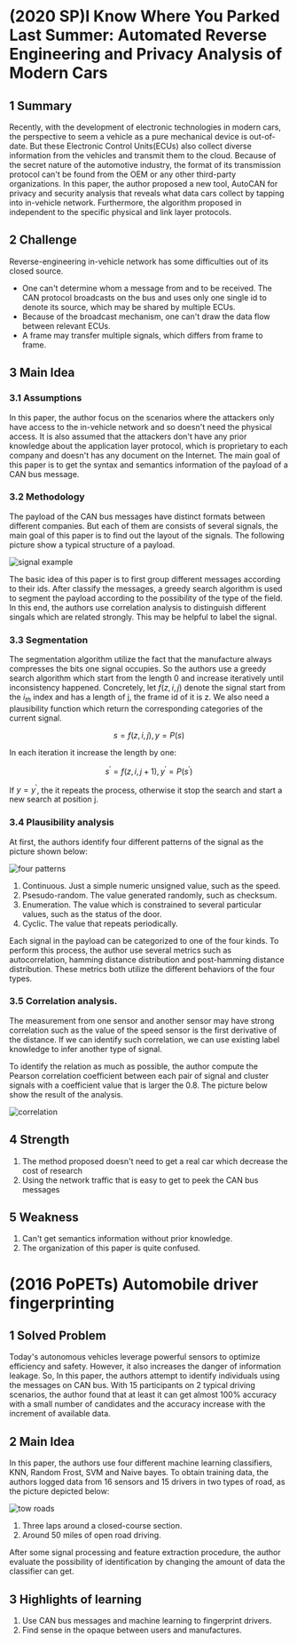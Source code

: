 # (2020 SP)I Know Where You Parked Last Summer: Automated Reverse Engineering and Privacy Analysis of Modern Cars

## 1 Summary
Recently, with the development of electronic technologies in modern cars, the perspective to seem a vehicle as a pure mechanical device is out-of-date. But these Electronic Control Units(ECUs) also collect diverse information from the vehicles and transmit them to the cloud. Because of the secret nature of the automotive industry, the format of its transmission protocol can't be found from the OEM or any other third-party organizations. In this paper, the author proposed a new tool, AutoCAN for privacy and security analysis that reveals what data cars collect by tapping into in-vehicle network. Furthermore, the algorithm proposed in independent to the specific physical and link layer protocols.

## 2 Challenge
Reverse-engineering in-vehicle network has some difficulties out of its closed source.
* One can't determine whom a message from and to be received. The CAN protocol broadcasts on the bus and uses only one single id to denote its source, which may be shared by multiple ECUs.
* Because of the broadcast mechanism, one can't draw the data flow between relevant ECUs.
* A frame may transfer multiple signals, which differs from frame to frame.

## 3 Main Idea

### 3.1 Assumptions
In this paper, the author focus on the scenarios where the attackers only have access to the in-vehicle network and so doesn't need the physical access.
It is also assumed that the attackers don't have any prior knowledge about the application layer protocol, which is proprietary to each company and doesn't has any document on the Internet. The main goal of this paper is to get the syntax and semantics information of the payload of a CAN bus message.

### 3.2 Methodology
The payload of the CAN bus messages have distinct formats between different companies. But each of them are consists of several signals, the main goal of this paper is to find out the layout of the signals. The following picture show a typical structure of a payload.

![signal example](../images/wk8_signals.png)

The basic idea of this paper is to first group different messages according to their ids. After classify the messages, a greedy search algorithm is used to segment the payload according to the possibility of the type of the field. In this end, the authors use correlation analysis to distinguish different singals which are related strongly. This may be helpful to label the signal.

### 3.3 Segmentation

The segmentation algorithm utilize the fact that the manufacture always compresses the bits one signal occupies. So the authors use a greedy search algorithm which start from the length 0 and increase iteratively until inconsistency happened. Concretely, let $f(z, i, j)$ denote the signal start from the $i_{th}$ index and has a length of j, the frame id of it is z. We also need a plausibility function which return the corresponding categories of the current signal.

$$
s = f(z, i, j), y = P(s)
$$

In each iteration it increase the length by one:

$$
s^{'} = f(z, i, j + 1),  y^{'} = P(s^{'})
$$

If $y = y^{'}$, the it repeats the process, otherwise it stop the search and start a new search at position j.

### 3.4 Plausibility analysis

At first, the authors identify four different patterns of the signal as the picture shown below:

![four patterns](../images/wk9_four.png)

1. Continuous. Just a simple numeric unsigned value, such as the speed.
2. Psesudo-random. The value generated randomly, such as checksum.
3. Enumeration. The value which is constrained to several particular values, such as the status of the door.
4. Cyclic. The value that repeats periodically.

Each signal in the payload can be categorized to one of the four kinds. To perform this process, the author use several metrics such as autocorrelation, hamming distance distribution and post-hamming distance distribution. These metrics both utilize the different behaviors of the four types.

### 3.5 Correlation analysis.

The measurement from one sensor and another sensor may have strong correlation such as the value of the speed sensor is the first derivative of the distance. If we can identify such correlation, we can use existing label knowledge to infer another type of signal.

To identify the relation as much as possible, the author compute the Pearson correlation coefficient between each pair of signal and cluster signals with a coefficient value that is larger the 0.8. The picture below show the result of the analysis.

![correlation](../images/wk9_correlation.png)

## 4 Strength
1. The method proposed doesn't need to get a real car which decrease the cost of research
2. Using the network traffic that is easy to get to peek the CAN bus messages

## 5 Weakness
1. Can't get semantics information without prior knowledge.
2. The organization of this paper is quite confused.

# (2016 PoPETs) Automobile driver fingerprinting

## 1 Solved Problem
Today's autonomous vehicles leverage powerful sensors to optimize efficiency and safety. However, it also increases the danger of information leakage. So, In this paper, the authors attempt to identify individuals using the messages on CAN bus. With 15 participants on 2 typical driving scenarios, the author found that at least it can get almost 100% accuracy with a small number of candidates and the accuracy increase with the increment of available data.

## 2 Main Idea
In this paper, the authors use four different machine learning classifiers, KNN, Random Frost, SVM and Naive bayes. To obtain training data, the authors logged data from 16 sensors and 15 drivers in two types of road, as the picture depicted below:

![tow roads](../images/wk9_roads.png)

1. Three laps around a closed-course section.
2. Around 50 miles of open road driving.

After some signal processing and feature extraction procedure, the author evaluate the possibility of identification by changing the amount of data the classifier can get.

## 3 Highlights of learning
1. Use CAN bus messages and machine learning to fingerprint drivers.
2. Find sense in the opaque between users and manufactures.

